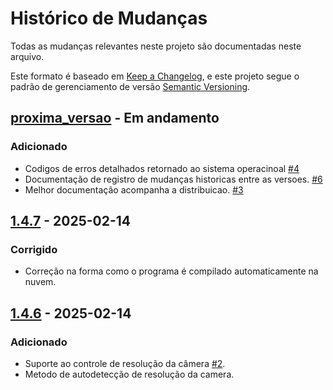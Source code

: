 # Histórico de Mudanças

Todas as mudanças relevantes neste projeto são documentadas neste arquivo.

Este formato é baseado em [Keep a Changelog](https://keepachangelog.com/pt-BR/1.1.0/),
e este projeto segue o padrão de gerenciamento de versão [Semantic Versioning](https://semver.org/lang/pt-BR/).

## [proxima_versao] - Em andamento

### Adicionado
- Codigos de erros detalhados retornado ao sistema operacinoal [#4](https://github.com/fvilante/video_frame_saver/issues/4)
- Documentação de registro de mudanças historicas entre as versoes. [#6](https://github.com/fvilante/video_frame_saver/issues/6)
- Melhor documentação acompanha a distribuicao. [#3](https://github.com/fvilante/video_frame_saver/issues/3)

[proxima_versao]: https://github.com/fvilante/video_frame_saver/compare/v1.4.7...dev 

## [1.4.7] - 2025-02-14

### Corrigido
- Correção na forma como o programa é compilado automaticamente na nuvem.



## [1.4.6] - 2025-02-14

### Adicionado
- Suporte ao controle de resolução da câmera [#2](https://github.com/fvilante/video_frame_saver/issues/2).
- Metodo de autodetecção de resolução da camera.



[1.5.0]: https://github.com/fvilante/video_frame_saver/compare/v1.4.7...v1.5.0 
[1.4.7]: https://github.com/fvilante/video_frame_saver/compare/v1.4.6...v1.4.7  
[1.4.6]: https://github.com/fvilante/video_frame_saver/compare/v1.4.4...v1.4.6  
[1.4.4]: https://github.com/fvilante/video_frame_saver/compare/v1.4.3...v1.4.4  
[1.4.3]: https://github.com/fvilante/video_frame_saver/compare/v1.4.2...v1.4.3  
[1.4.2]: https://github.com/fvilante/video_frame_saver/compare/v1.4.1...v1.4.2  
[1.4.1]: https://github.com/fvilante/video_frame_saver/compare/v1.4.0...v1.4.1  
[1.4.0]: https://github.com/fvilante/video_frame_saver/compare/v1.0.3...v1.4.0  
[1.0.3]: https://github.com/fvilante/video_frame_saver/compare/v1.0.2...v1.0.3  
[1.0.2]: https://github.com/fvilante/video_frame_saver/compare/v1.0.1...v1.0.2  
[1.0.1]: https://github.com/fvilante/video_frame_saver/compare/v1.0.0...v1.0.1  
[1.0.0]: https://github.com/fvilante/video_frame_saver/releases/tag/v1.0.0  
